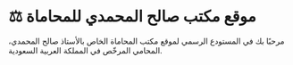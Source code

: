 
# ⚖️ موقع مكتب صالح المحمدي للمحاماة

مرحبًا بك في المستودع الرسمي لموقع مكتب المحاماة الخاص بالأستاذ صالح المحمدي، المحامي المرخّص في المملكة العربية السعودية.
